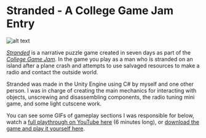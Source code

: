 # Stranded - A College Game Jam Entry

![alt text](https://static.wixstatic.com/media/14cf9c_a5402fb72e9246ba9a160faea4fb2312~mv2.gif "Stranded Logo")

[*Stranded*](https://ionpowered.itch.io/stranded) is a narrative puzzle game created in seven days as part of the [*College Game Jam*](https://itch.io/jam/college-game-jam). In the game you play as a man who is stranded on an island after a plane crash and attempts to use salvaged resources to make a radio and contact the outside world. 


Stranded was made in the Unity Engine using C# by myself and one other person. I was in charge of creating the main mechanics for interacting with objects, unscrewing and disassembling components, the radio tuning mini game, and some light cutscene work.


You can see some GIFs of gameplay sections I was responsible for below, watch a [full playthrough on YouTube here](https://www.youtube.com/watch?v=vk_821SzzM0) (6 minutes long), or [download the game and play it yourself here](https://ionpowered.itch.io/stranded).
